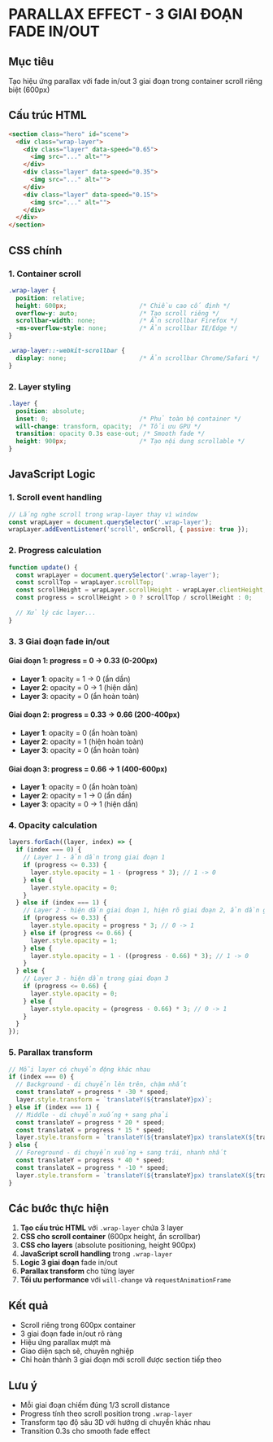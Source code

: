 # PARALLAX EFFECT - 3 GIAI ĐOẠN FADE IN/OUT

## Mục tiêu
Tạo hiệu ứng parallax với fade in/out 3 giai đoạn trong container scroll riêng biệt (600px)

## Cấu trúc HTML
```html
<section class="hero" id="scene">
  <div class="wrap-layer">
    <div class="layer" data-speed="0.65">
      <img src="..." alt="">
    </div>
    <div class="layer" data-speed="0.35">
      <img src="..." alt="">
    </div>
    <div class="layer" data-speed="0.15">
      <img src="..." alt="">
    </div>
  </div>
</section>
```

## CSS chính

### 1. Container scroll
```css
.wrap-layer {
  position: relative;
  height: 600px;                    /* Chiều cao cố định */
  overflow-y: auto;                 /* Tạo scroll riêng */
  scrollbar-width: none;            /* Ẩn scrollbar Firefox */
  -ms-overflow-style: none;         /* Ẩn scrollbar IE/Edge */
}

.wrap-layer::-webkit-scrollbar {
  display: none;                    /* Ẩn scrollbar Chrome/Safari */
}
```

### 2. Layer styling
```css
.layer {
  position: absolute;
  inset: 0;                         /* Phủ toàn bộ container */
  will-change: transform, opacity;  /* Tối ưu GPU */
  transition: opacity 0.3s ease-out; /* Smooth fade */
  height: 900px;                    /* Tạo nội dung scrollable */
}
```

## JavaScript Logic

### 1. Scroll event handling
```javascript
// Lắng nghe scroll trong wrap-layer thay vì window
const wrapLayer = document.querySelector('.wrap-layer');
wrapLayer.addEventListener('scroll', onScroll, { passive: true });
```

### 2. Progress calculation
```javascript
function update() {
  const wrapLayer = document.querySelector('.wrap-layer');
  const scrollTop = wrapLayer.scrollTop;
  const scrollHeight = wrapLayer.scrollHeight - wrapLayer.clientHeight;
  const progress = scrollHeight > 0 ? scrollTop / scrollHeight : 0;
  
  // Xử lý các layer...
}
```

### 3. 3 Giai đoạn fade in/out

#### Giai đoạn 1: progress = 0 → 0.33 (0-200px)
- **Layer 1**: opacity = 1 → 0 (ẩn dần)
- **Layer 2**: opacity = 0 → 1 (hiện dần)  
- **Layer 3**: opacity = 0 (ẩn hoàn toàn)

#### Giai đoạn 2: progress = 0.33 → 0.66 (200-400px)
- **Layer 1**: opacity = 0 (ẩn hoàn toàn)
- **Layer 2**: opacity = 1 (hiện hoàn toàn)
- **Layer 3**: opacity = 0 (ẩn hoàn toàn)

#### Giai đoạn 3: progress = 0.66 → 1 (400-600px)
- **Layer 1**: opacity = 0 (ẩn hoàn toàn)
- **Layer 2**: opacity = 1 → 0 (ẩn dần)
- **Layer 3**: opacity = 0 → 1 (hiện dần)

### 4. Opacity calculation
```javascript
layers.forEach((layer, index) => {
  if (index === 0) {
    // Layer 1 - ẩn dần trong giai đoạn 1
    if (progress <= 0.33) {
      layer.style.opacity = 1 - (progress * 3); // 1 -> 0
    } else {
      layer.style.opacity = 0;
    }
  } else if (index === 1) {
    // Layer 2 - hiện dần giai đoạn 1, hiện rõ giai đoạn 2, ẩn dần giai đoạn 3
    if (progress <= 0.33) {
      layer.style.opacity = progress * 3; // 0 -> 1
    } else if (progress <= 0.66) {
      layer.style.opacity = 1;
    } else {
      layer.style.opacity = 1 - ((progress - 0.66) * 3); // 1 -> 0
    }
  } else {
    // Layer 3 - hiện dần trong giai đoạn 3
    if (progress <= 0.66) {
      layer.style.opacity = 0;
    } else {
      layer.style.opacity = (progress - 0.66) * 3; // 0 -> 1
    }
  }
});
```

### 5. Parallax transform
```javascript
// Mỗi layer có chuyển động khác nhau
if (index === 0) {
  // Background - di chuyển lên trên, chậm nhất
  const translateY = progress * -30 * speed;
  layer.style.transform = `translateY(${translateY}px)`;
} else if (index === 1) {
  // Middle - di chuyển xuống + sang phải
  const translateY = progress * 20 * speed;
  const translateX = progress * 15 * speed;
  layer.style.transform = `translateY(${translateY}px) translateX(${translateX}px)`;
} else {
  // Foreground - di chuyển xuống + sang trái, nhanh nhất
  const translateY = progress * 40 * speed;
  const translateX = progress * -10 * speed;
  layer.style.transform = `translateY(${translateY}px) translateX(${translateX}px)`;
}
```

## Các bước thực hiện

1. **Tạo cấu trúc HTML** với `.wrap-layer` chứa 3 layer
2. **CSS cho scroll container** (600px height, ẩn scrollbar)
3. **CSS cho layers** (absolute positioning, height 900px)
4. **JavaScript scroll handling** trong `.wrap-layer`
5. **Logic 3 giai đoạn** fade in/out
6. **Parallax transform** cho từng layer
7. **Tối ưu performance** với `will-change` và `requestAnimationFrame`

## Kết quả
- Scroll riêng trong 600px container
- 3 giai đoạn fade in/out rõ ràng
- Hiệu ứng parallax mượt mà
- Giao diện sạch sẽ, chuyên nghiệp
- Chỉ hoàn thành 3 giai đoạn mới scroll được section tiếp theo

## Lưu ý
- Mỗi giai đoạn chiếm đúng 1/3 scroll distance
- Progress tính theo scroll position trong `.wrap-layer`
- Transform tạo độ sâu 3D với hướng di chuyển khác nhau
- Transition 0.3s cho smooth fade effect
